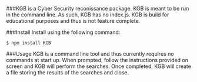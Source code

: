 ###KGB is a Cyber Security reconissance package.
KGB is meant to be run in the command line. As such, KGB has no index.js.
KGB is build for educational purposes and thus is not feature complete.

###Install
Install using the following command:

    $ npm install KGB

###Usage
KGB is a command line tool and thus currently requires no commands at start up.
When prompted, follow the instructions provided on screen and KGB will perform the searches.
Once completed, KGB will create a file storing the results of the searches and close.